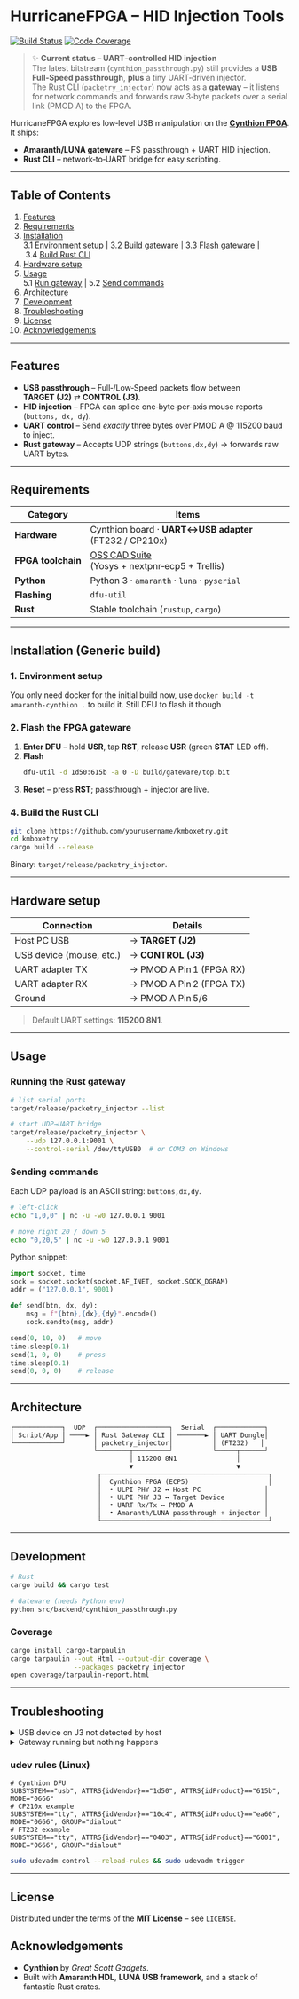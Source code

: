 # HurricaneFPGA – HID Injection Tools

[![Build Status](https://github.com/ramseymcgrath/HurricaneFPGA/actions/workflows/get_bitstream.yml/badge.svg)](https://github.com/yourusername/kmboxetry/actions/workflows/get_bitstream.yml)
[![Code Coverage](https://codecov.io/gh/ramseymcgrath/HurricaneFPGA/branch/main/graph/badge.svg)](https://codecov.io/gh/yourusername/kmboxetry)

> ✨ **Current status – UART‑controlled HID injection**  
> The latest bitstream (`cynthion_passthrough.py`) still provides a **USB Full‑Speed passthrough**, **plus** a tiny UART‑driven injector.  
> The Rust CLI (`packetry_injector`) now acts as a **gateway** – it listens for network commands and forwards raw 3‑byte packets over a serial link (PMOD A) to the FPGA.

HurricaneFPGA explores low‑level USB manipulation on the **[Cynthion FPGA](https://greatscottgadgets.com/cynthion/)**. It ships:

- **Amaranth/LUNA gateware** – FS passthrough + UART HID injection.
- **Rust CLI** – network‑to‑UART bridge for easy scripting.

---

## Table of Contents
1. [Features](#features)  
2. [Requirements](#requirements)  
3. [Installation](#installation)  
   3.1 [Environment setup](#1-environment-setup) | 3.2 [Build gateware](#2-build-the-fpga-gateware) | 3.3 [Flash gateware](#3-flash-the-fpga-gateware) | 3.4 [Build Rust CLI](#4-build-the-rust-cli)  
4. [Hardware setup](#hardware-setup)  
5. [Usage](#usage)  
   5.1 [Run gateway](#running-the-rust-gateway) | 5.2 [Send commands](#sending-commands)  
6. [Architecture](#architecture)  
7. [Development](#development)  
8. [Troubleshooting](#troubleshooting)  
9. [License](#license)  
10. [Acknowledgements](#acknowledgements)

---

## Features

- **USB passthrough** – Full‑/Low‑Speed packets flow between **TARGET (J2)** ⇄ **CONTROL (J3)**.
- **HID injection** – FPGA can splice one‑byte‑per‑axis mouse reports (`buttons, dx, dy`).
- **UART control** – Send _exactly_ three bytes over PMOD A @ 115200 baud to inject.
- **Rust gateway** – Accepts UDP strings (`buttons,dx,dy`) → forwards raw UART bytes.

---

## Requirements

| Category | Items |
| -------- | ----- |
| **Hardware** | Cynthion board · **UART↔USB adapter** (FT232 / CP210x) |
| **FPGA toolchain** | [OSS CAD Suite](https://github.com/YosysHQ/oss-cad-suite-build) (Yosys + nextpnr‑ecp5 + Trellis) |
| **Python** | Python 3 · `amaranth` · `luna` · `pyserial` |
| **Flashing** | `dfu-util` |
| **Rust** | Stable toolchain (`rustup`, `cargo`) |

---

## Installation (Generic build)

### 1. Environment setup

You only need docker for the initial build now, use `docker build -t amaranth-cynthion .` to build it. Still DFU to flash it though

### 2. Flash the FPGA gateware

1. **Enter DFU** – hold **USR**, tap **RST**, release **USR** (green **STAT** LED off).  
2. **Flash**
   ```bash
   dfu-util -d 1d50:615b -a 0 -D build/gateware/top.bit
   ```
3. **Reset** – press **RST**; passthrough + injector are live.

### 4. Build the Rust CLI

```bash
git clone https://github.com/yourusername/kmboxetry.git
cd kmboxetry
cargo build --release
```
Binary: `target/release/packetry_injector`.

---

## Hardware setup

| Connection | Details |
| ---------- | ------- |
| Host PC USB | → **TARGET (J2)** |
| USB device (mouse, etc.) | → **CONTROL (J3)** |
| UART adapter TX | → PMOD A Pin 1 (FPGA RX) |
| UART adapter RX | → PMOD A Pin 2 (FPGA TX) |
| Ground | → PMOD A Pin 5/6 |

> Default UART settings: **115200 8N1**.

---

## Usage

### Running the Rust gateway

```bash
# list serial ports
target/release/packetry_injector --list

# start UDP→UART bridge
target/release/packetry_injector \
    --udp 127.0.0.1:9001 \
    --control-serial /dev/ttyUSB0  # or COM3 on Windows
```

### Sending commands

Each UDP payload is an ASCII string: `buttons,dx,dy`.

```bash
# left‑click
echo "1,0,0" | nc -u -w0 127.0.0.1 9001

# move right 20 / down 5
echo "0,20,5" | nc -u -w0 127.0.0.1 9001
```

Python snippet:

```python
import socket, time
sock = socket.socket(socket.AF_INET, socket.SOCK_DGRAM)
addr = ("127.0.0.1", 9001)

def send(btn, dx, dy):
    msg = f"{btn},{dx},{dy}".encode()
    sock.sendto(msg, addr)

send(0, 10, 0)   # move
time.sleep(0.1)
send(1, 0, 0)    # press
time.sleep(0.1)
send(0, 0, 0)    # release
```

---

## Architecture

```text
┌────────────┐  UDP  ┌──────────────────┐  Serial  ┌────────────┐
│ Script/App │ ────► │ Rust Gateway CLI │ ───────► │ UART Dongle│
└────────────┘       │ packetry_injector│          │ (FT232)   │
                     └────────┬─────────┘          └─────┬──────┘
                              │ 115200 8N1               │
                              ▼                          ▼
                      ┌──────────────────────────────────────────┐
                      │  Cynthion FPGA (ECP5)                    │
                      │  • ULPI PHY J2 ↔ Host PC                │
                      │  • ULPI PHY J3 ↔ Target Device          │
                      │  • UART Rx/Tx ↔ PMOD A                  │
                      │  • Amaranth/LUNA passthrough + injector │
                      └──────────────────────────────────────────┘
```

---

## Development

```bash
# Rust
cargo build && cargo test

# Gateware (needs Python env)
python src/backend/cynthion_passthrough.py
```

### Coverage

```bash
cargo install cargo-tarpaulin
cargo tarpaulin --out Html --output-dir coverage \
                --packages packetry_injector
open coverage/tarpaulin-report.html
```

---

## Troubleshooting

<details>
<summary>USB device on J3 not detected by host</summary>

* Re‑flash correct bitstream & reset.
* Check cabling: Host ↔ J2, Device ↔ J3.
* Only FS/LS devices work.
* Ensure VBUS on J3 (jumper) or self‑powered device.
</details>

<details>
<summary>Gateway running but nothing happens</summary>

* `--control-serial` port correct? Use `--list`.
* Baud mismatch – pass `--control-baud 115200` if changed.
* Verify TX/RX wiring on PMOD A.
* Confirm UDP target IP/port & firewall.
</details>

### udev rules (Linux)

```udev
# Cynthion DFU
SUBSYSTEM=="usb", ATTRS{idVendor}=="1d50", ATTRS{idProduct}=="615b", MODE="0666"
# CP210x example
SUBSYSTEM=="tty", ATTRS{idVendor}=="10c4", ATTRS{idProduct}=="ea60", MODE="0666", GROUP="dialout"
# FT232 example
SUBSYSTEM=="tty", ATTRS{idVendor}=="0403", ATTRS{idProduct}=="6001", MODE="0666", GROUP="dialout"
```

```bash
sudo udevadm control --reload-rules && sudo udevadm trigger
```

---

## License

Distributed under the terms of the **MIT License** – see `LICENSE`.

## Acknowledgements

* **Cynthion** by *Great Scott Gadgets*.
* Built with **Amaranth HDL**, **LUNA USB framework**, and a stack of fantastic Rust crates.

